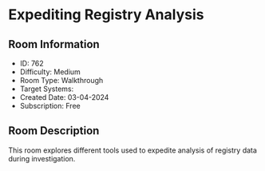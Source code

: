 ﻿# Expediting Registry Analysis

## Room Information
- ID: 762
- Difficulty: Medium
- Room Type: Walkthrough
- Target Systems: 
- Created Date: 03-04-2024
- Subscription: Free

## Room Description
This room explores different tools used to expedite analysis of registry data during investigation.
